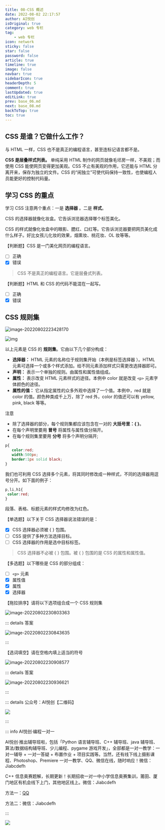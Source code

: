 ```yaml
---
title: 08-CSS 概述
date: 2022-08-02 22:17:57
author: AI悦创
isOriginal: true
category: web 专栏
tag:
    - web 专栏
icon: network
sticky: false
star: false
password: false
article: true
timeline: true
image: false
navbar: true
sidebarIcon: true
headerDepth: 5
comment: true
lastUpdated: true
editLink: true
prev: base_06.md
next: base_08.md
backToTop: true
toc: true
---
```


## CSS 是谁？它做什么工作？

与 HTML  一样，CSS 也不是真正的编程语言，甚至连标记语言都不是。

**CSS 是层叠样式列表。** 单纯采用 HTML 制作的网页就像毛坯房一样，不美观；而使用 CSS 能使网页变得更加美观。CSS 不止有美观的作用，它还能与 HTML 分离开来，保存为独立的文件。CSS 的“闹独立”可使代码保持一致性，也使编程人员能更好的控制代码量。



## 学习 CSS 的重点

学习 CSS 注意两个重点：一是 **选择器** 。二是 **样式**。

CSS 的选择器就像化妆盒。它告诉浏览器选择哪个标签美化。

CSS 的样式就像化妆盒中的眼影、腮红、口红等。它告诉浏览器要把网页美化成什么样子。好比女孩儿化妆的效果，烟熏妆、桃花妆、OL 妆等等。

【判断题】CSS 是一门美化网页的编程语言。

- [ ] 正确
- [x] 错误

> CSS 不是真正的编程语言。它是层叠式列表。

【判断题】HTML 和 CSS 的代码不能混在一起写。

- [ ] 正确
- [x] 错误

## CSS 规则集

![image-20220802223428170](./base_07.assets/image-20220802223428170.png)

![img](./base_07.assets/632877C9-2462-41D6-BD0E-F7317E4C42AC.jpg)

以上元素是 CSS 的 **规则集**。它由以下几个部分构成：

- **选择器：** HTML 元素的名称位于规则集开始（本例是标签选择器 ）。HTML 元素可选择一个或多个样式添加。给不同元素添加样式只需更改选择器即可。
- **声明：** 表示一个单独的规则。由属性和属性值组成。
- **属性：** 表示改变 HTML 元素样式的途径。本例中 color 就是改变 `<p>` 元素字体颜色的途径。
- **属性的值：** 它从指定属性的众多外观中选择了一个值。本例中，red 就是 color 的值。颜色种类成千上万，除了 red 外，color 的值还可以有 yellow, pink, black 等等。

注意

- 除了选择器的部分，每个规则集都应该包含在一对的 **大括号里：{  }**。
- 在每个声明里要用 **冒号** 将属性与属性值分隔开。
- 在每个规则集里要用 **分号** 将多个声明分隔开;

```css
p{  
   color:red; 
   width:500px; 
   border:1px solid black;
}
```

我们也可利用 CSS 选择多个元素，将其同时修改成一种样式，不同的选择器用逗号分开。如下面的例子：

```css
p,li,h1{
 color:red;
}
```

段落、表格、标题元素的样式均修改为红色。

【单选题】以下关于 CSS 选择器说法错误的是：

- [x] CSS 选择器必须被 {  } 包围。
- [ ] CSS 提供了多种方法选择目标。
- [ ] CSS 选择器的作用是选中目标标签。

> CSS 选择器不必被 { } 包围。被 { } 包围的是 CSS 的属性和属性值。

【多选题】以下哪些是 CSS 的部分组成：

- [ ] `<p>` 元素
- [x] 属性值
- [x] 属性
- [x] 选择器

【拖拉排序】请将以下选项组合成一个 CSS 规则集

![image-20220802230803363](./base_07.assets/image-20220802230803363.png)

::: details 答案

![image-20220802230843635](./base_07.assets/image-20220802230843635.png)

:::

【选词填空】请在空格内填上适当的符号

![image-20220802230908577](./base_07.assets/image-20220802230908577.png)



::: details 答案

![image-20220802230936621](./base_07.assets/image-20220802230936621.png)

:::

::: details 公众号：AI悦创【二维码】

![](/gzh.jpg)

:::

::: info AI悦创·编程一对一

AI悦创·推出辅导班啦，包括「Python 语言辅导班、C++ 辅导班、java 辅导班、算法/数据结构辅导班、少儿编程、pygame 游戏开发」，全部都是一对一教学：一对一辅导 + 一对一答疑 + 布置作业 + 项目实践等。当然，还有线下线上摄影课程、Photoshop、Premiere 一对一教学、QQ、微信在线，随时响应！微信：Jiabcdefh

C++ 信息奥赛题解，长期更新！长期招收一对一中小学信息奥赛集训，莆田、厦门地区有机会线下上门，其他地区线上。微信：Jiabcdefh

方法一：[QQ](http://wpa.qq.com/msgrd?v=3&uin=1432803776&site=qq&menu=yes)

方法二：微信：Jiabcdefh

:::

![](/zsxq.jpg)









